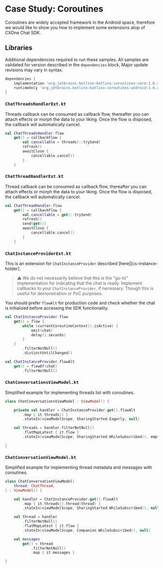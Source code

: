 # Case Study: Coroutines

Coroutines are widely accepted framework in the Android space, therefore we would like to show you
how to implement some extensions atop of CXOne Chat SDK.

## Libraries

Additional dependencies required to run these samples. All samples are validated for version
described in the `dependencies` block, Major update revisions may vary in syntax.

```groovy
dependencies {
    implementation 'org.jetbrains.kotlinx:kotlinx-coroutines-core:1.6.4'
    runtimeOnly 'org.jetbrains.kotlinx:kotlinx-coroutines-android:1.6.4'
}
```

### `ChatThreadsHandlerExt.kt`

Threads callback can be consumed as callback flow, thereafter you can attach effects or morph the
data to your liking. Once the flow is disposed, the callback will automatically cancel.

```kotlin
val ChatThreadsHandler.flow
    get() = callbackFlow {
        val cancellable = threads(::trySend)
        refresh()
        awaitClose {
            cancellable.cancel()
        }
    }
```

### `ChatThreadHandlerExt.kt`

Thread callback can be consumed as callback flow, thereafter you can attach effects or morph the
data to your liking. Once the flow is disposed, the callback will automatically cancel.

```kotlin
val ChatThreadHandler.flow
    get() = callbackFlow {
        val cancellable = get(::trySend)
        refresh()
        send(get())
        awaitClose {
            cancellable.cancel()
        }
    }
```

### `ChatInstanceProviderExt.kt`

This is an extension for `ChatInstanceProvider` described [here][cs-instance-holder].

> ⚠️ We do not necessarily believe that this is the "go-to" implementation for indicating that the
> chat is ready. Implement callbacks to your `ChatInstanceProvider`, if necessary. Though this is
> useful for demonstration or PoC purposes.

You should prefer `flowAlt` for production code and check whether the chat is initialized before
accessing the SDK functionality.

```kotlin
val ChatInstanceProvider.flow
    get() = flow {
        while (currentCoroutineContext().isActive) {
            emit(chat)
            delay(1.seconds)
        }
    }
        .filterNotNull()
        .distinctUntilChanged()

val ChatInstanceProvider.flowAlt
    get() = flowOf(chat)
        .filterNotNull()
```

### `ChatConversationsViewModel.kt`

Simplified example for implementing threads list with coroutines.

```kotlin
class ChatConversationsViewModel : ViewModel() {

    private val handler = ChatInstanceProvider.get().flowAlt
        .map { it.threads() }
        .stateIn(viewModelScope, SharingStarted.Eagerly, null)

    val threads = handler.filterNotNull()
        .flatMapLatest { it.flow }
        .stateIn(viewModelScope, SharingStarted.WhileSubscribed(), emptyList())

}
```

### `ChatConversationViewModel.kt`

Simplified example for implementing thread metadata and messages with coroutines.

```kotlin
class ChatConversationViewModel(
    thread: ChatThread,
) : ViewModel() {

    val handler = ChatInstanceProvider.get().flowAlt
        .map { it.threads().thread(thread) }
        .stateIn(viewModelScope, SharingStarted.WhileSubscribed(), null)

    val thread = handler
        .filterNotNull()
        .flatMapLatest { it.flow }
        .stateIn(viewModelScope, Companion.WhileSubscribed(), null)

    val messages
        get() = thread
            .filterNotNull()
            .map { it.messages }

}
```
